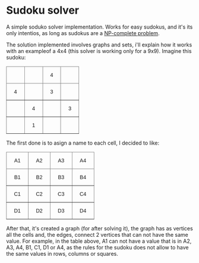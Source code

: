 # Sudoku solver
A simple soduko solver implementation. Works for easy sudokus, and it's its only intentios, as long as sudokus are a [NP-complete problem](https://en.wikipedia.org/wiki/NP-completeness). 

The solution implemented involves graphs and sets, i'll explain how it works with an exampleof a 4x4 (this solver is working only for a 9x9). Imagine this sudoku:


<style type="text/css">
.tg  {border-collapse:collapse;border-spacing:0;}
.tg td{border-color:black;border-style:solid;border-width:1px;font-family:Arial, sans-serif;font-size:14px;
  overflow:hidden;padding:14px 20px;word-break:normal;}
.tg th{border-color:black;border-style:solid;border-width:1px;font-family:Arial, sans-serif;font-size:14px;
  font-weight:normal;overflow:hidden;padding:14px 20px;word-break:normal;}
.tg .tg-0pky{border-color:inherit;text-align:left;vertical-align:top}
</style>
<table class="tg">
<thead>
  <tr>
    <th class="tg-0pky"></th>
    <th class="tg-0pky"></th>
    <th class="tg-0pky">4</th>
    <th class="tg-0pky"></th>
  </tr>
</thead>
<tbody>
  <tr>
    <td class="tg-0pky">4</td>
    <td class="tg-0pky"></td>
    <td class="tg-0pky">3</td>
    <td class="tg-0pky"></td>
  </tr>
  <tr>
    <td class="tg-0pky"></td>
    <td class="tg-0pky">4</td>
    <td class="tg-0pky"></td>
    <td class="tg-0pky">3</td>
  </tr>
  <tr>
    <td class="tg-0pky"></td>
    <td class="tg-0pky">1</td>
    <td class="tg-0pky"></td>
    <td class="tg-0pky"></td>
  </tr>
</tbody>
</table>


The first done is to asign a name to each cell, I decided to like:
<style type="text/css">
.tg  {border-collapse:collapse;border-spacing:0;}
.tg td{border-color:black;border-style:solid;border-width:1px;font-family:Arial, sans-serif;font-size:14px;
  overflow:hidden;padding:14px 20px;word-break:normal;}
.tg th{border-color:black;border-style:solid;border-width:1px;font-family:Arial, sans-serif;font-size:14px;
  font-weight:normal;overflow:hidden;padding:14px 20px;word-break:normal;}
.tg .tg-c3ow{border-color:inherit;text-align:center;vertical-align:top}
</style>
<table class="tg">
<thead>
  <tr>
    <th class="tg-c3ow">A1</th>
    <th class="tg-c3ow">A2</th>
    <th class="tg-c3ow">A3</th>
    <th class="tg-c3ow">A4</th>
  </tr>
</thead>
<tbody>
  <tr>
    <td class="tg-c3ow">B1</td>
    <td class="tg-c3ow">B2</td>
    <td class="tg-c3ow">B3</td>
    <td class="tg-c3ow">B4</td>
  </tr>
  <tr>
    <td class="tg-c3ow">C1</td>
    <td class="tg-c3ow">C2</td>
    <td class="tg-c3ow">C3</td>
    <td class="tg-c3ow">C4</td>
  </tr>
  <tr>
    <td class="tg-c3ow">D1</td>
    <td class="tg-c3ow">D2</td>
    <td class="tg-c3ow">D3</td>
    <td class="tg-c3ow">D4</td>
  </tr>
</tbody>
</table>

After that, it's created a graph (for after solving it), the graph has as vertices all the cells and, the edges, connect 2 vertices that can not have the same value. For example, in the table above, A1 can not have a value that is in A2, A3, A4, B1, C1, D1 or A4, as the rules for the sudoku does not allow to have the same values in rows, columns or squares.


